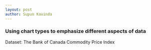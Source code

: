 ```yaml
---
layout: post
author: Supun Kavinda
---
```

### Using chart types to emphasize different aspects of data
Dataset: The Bank of Canada Commodity Price Index
